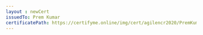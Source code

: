 ```yaml
--- 
layout : newCert 
issuedTo: Prem Kumar 
certificatePath: https://certifyme.online/img/cert/agilencr2020/PremKumar_0756e.png
--- 
```

